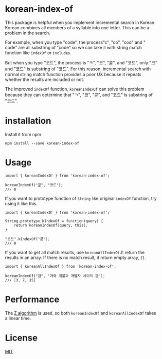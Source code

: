 # korean-index-of

This package is helpful when you implement incremental search in Korean. Korean combines all members of a syllable into one letter. This can be a problem in the search.

For example, when you type "code", the process"c", "co", "cod" and "
code" are all substring of "code" so we can take it with string match function like `indexOf` or `includes`.

But when you type "코드", the process is "ㅋ", "코", "콛", and "코드", only "코" and "코드" is substring of "코드". For this reason, incremental search with normal string match function provides a poor UX because it repeats whether the results are included or not.

The improved `indexOf` function, `koreanIndexOf` can solve this problem because they can determine that "ㅋ", "코", "콛", and "코드" is substring of "코드".

# installation

Install it from npm

```
npm install --save korean-index-of
```

# Usage

```
import { koreanIndexOf } from 'korean-index-of';

koreanIndexOf("콛", "코드");
/// 0
```

If you want to prototype function of `String` like original `indexOf` function, try using it like this.

```
import { koreanIndexOf } from 'korean-index-of';

String.prototype.kIndexOf = function(query) {
    return koreanIndexOf(query, this);
}

"코드".kIndexOf("콛");
/// 0
```

If you want to get all match results, use `koreanAllIndexOf`.It return the results in an array. If there is no match result, it return empty array, `[]`.

```
import { koreanAllIndexOf } from 'korean-index-of';

koreanIndexOf("갭", "개와 개불과 개발자 사이의 갭");
/// [3, 7, 15]
```

# Performance

The [Z algorithm](https://www.geeksforgeeks.org/z-algorithm-linear-time-pattern-searching-algorithm/) is used, so both `koreanIndexOf` and `koreanAllIndexOf` takes a linear time.

# License

[MIT](https://github.com/ialy1595/korean-index-of/blob/master/LICENSE)
